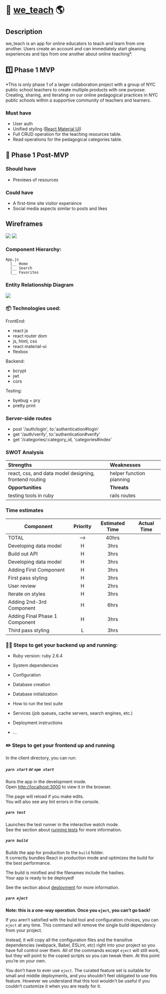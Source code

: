 # 🍎 [we_teach](http://weteach.surge.sh/ "we teach and learn together") 🌎

## Description 
we_teach is an app for online educators to teach and learn from one another.  Users create an account and can immediately start gleaning experiences and tips from one another about online teaching*.

## 1️⃣ Phase 1 MVP 
*This is only phase 1 of a larger collaboration project with a group of NYC public school teachers to create multiple products with one purpose:  Creating, sharing, and iterating on our online pedagogical practices in NYC public schools within a supportive community of teachers and learners.

### Must have
* User auth
* Unified styling ([React Material UI](https://material-ui.com/getting-started/installation/ "material UI"))
* Full CRUD operation for the teaching resources table. 
* Read operations for the pedagogical categories table. 

## 🌟 Phase 1 Post-MVP

### Should have 
* Previews of resources
### Could have
* A first-time site visitor experience
* Social media aspects similar to posts and likes

## Wireframes

<img src="planning/we_teach_mobile.png">

<img src="planning/we_teach_desktop.png">

### Component Hierarchy:

```
App.js
  |__ Home
  |__ Search
  |__ Favorites

```

### Entity Relationship Diagram

<img src="planning/we_teach_ERD.jpg">



### 📦 Technologies used:

FrontEnd:

- react js
- react router dom
- js, html, css
- react material-ui
- flexbox

Backend:

- bcrypt
- jwt
- cors

Testing:

- byebug + pry
- pretty print


### Server-side routes
- post '/auth/login', to:'authentication#login' 
- get '/auth/verify', to:'authentication#verify'
- get '/categories/:category_id, 'categories#index'

### SWOT Analysis

| Strengths  | Weaknesses |
| :--- | :--- |
| react, css, and data model designing, frontend routing  | helper function planning  |
| <b>Opportunities</b> | <b>Threats</b> | ------------- | | ------------- |
| testing tools in ruby | rails routes  |

### Time estimates

| Component | Priority | Estimated Time | Actual Time |
| --- | :---: |  :---: | :---: | 
| TOTAL | --> | 40hrs|  | 
| Developing data model | H | 3hrs|  |
| Build out API | H | 3hrs|  |
| Developing data model | H | 3hrs|  |
| Adding First Component | H | 3hrs|  |
| First pass styling | H | 3hrs|  |
| User review | H | 2hrs|  |
| Iterate on styles | H | 3hrs|  |
| Adding 2nd-3rd Component | H | 6hrs|  |
| Adding Final Phase 1 Component | H | 3hrs|  |
| Third pass styling | L | 3hrs|  |



### 👩‍💻 Steps to get your backend up and running: 

* Ruby version: ruby 2.6.4

* System dependencies

* Configuration

* Database creation

* Database initialization

* How to run the test suite

* Services (job queues, cache servers, search engines, etc.)

* Deployment instructions

* ...
### ✏️ Steps to get your frontend up and running 

In the client directory, you can run:

##### `yarn start` or `npm start`

Runs the app in the development mode.<br />
Open [http://localhost:3000](http://localhost:3000) to view it in the browser.

The page will reload if you make edits.<br />
You will also see any lint errors in the console.

##### `yarn test`

Launches the test runner in the interactive watch mode.<br />
See the section about [running tests](https://facebook.github.io/create-react-app/docs/running-tests) for more information.

##### `yarn build`

Builds the app for production to the `build` folder.<br />
It correctly bundles React in production mode and optimizes the build for the best performance.

The build is minified and the filenames include the hashes.<br />
Your app is ready to be deployed!

See the section about [deployment](https://facebook.github.io/create-react-app/docs/deployment) for more information.

##### `yarn eject`

**Note: this is a one-way operation. Once you `eject`, you can’t go back!**

If you aren’t satisfied with the build tool and configuration choices, you can `eject` at any time. This command will remove the single build dependency from your project.

Instead, it will copy all the configuration files and the transitive dependencies (webpack, Babel, ESLint, etc) right into your project so you have full control over them. All of the commands except `eject` will still work, but they will point to the copied scripts so you can tweak them. At this point you’re on your own.

You don’t have to ever use `eject`. The curated feature set is suitable for small and middle deployments, and you shouldn’t feel obligated to use this feature. However we understand that this tool wouldn’t be useful if you couldn’t customize it when you are ready for it.

